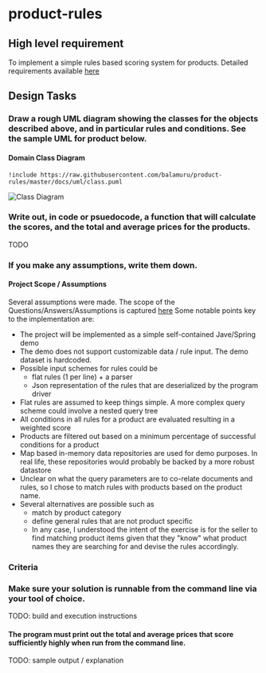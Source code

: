 # product-rules

## High level requirement
To implement a simple rules based scoring system for products. Detailed requirements available [here](docs/requirements.docx)

## Design Tasks
### Draw a rough UML diagram showing the classes for the objects described above, and in particular rules and conditions. See the sample UML for product below.
#### Domain Class Diagram
```plantuml
!include https://raw.githubusercontent.com/balamuru/product-rules/master/docs/uml/class.puml
```

![Class Diagram](http://www.plantuml.com/plantuml/proxy?src=https://raw.githubusercontent.com/balamuru/product-rules/master/docs/uml/class.puml)


### Write out, in code or psuedocode, a function that will calculate the scores, and the total and average prices for the products.
TODO

### If you make any assumptions, write them down.
#### Project Scope / Assumptions
Several assumptions were made. The scope of the Questions/Answers/Assumptions is captured [here](docs/questions-and-assumptions.md)
Some notable points key to the implementation are:
* The project will be implemented as a simple self-contained Jave/Spring demo
* The demo does not support customizable data / rule input. The demo dataset is hardcoded.
* Possible input schemes for rules could be
  * flat rules (1 per line) + a parser
  * Json representation of the rules that are deserialized by the program driver
* Flat rules are assumed to keep things simple. A more complex query scheme could involve a nested query tree
* All conditions in all rules for a product are evaluated resulting in a weighted score
* Products are filtered out based on a minimum percentage of successful conditions for a product
* Map based in-memory data repositories are used for demo purposes. In real life, these repositories would probably be backed by a more robust datastore
* Unclear on what the query parameters are to co-relate documents and rules, so I chose to match rules with products based on the product name.
* Several alternatives are possible such as
  * match by product category
  * define general rules that are not product specific
  * In any case, I understood the intent of the exercise is for the seller to find matching product items given that they "know" what product names they are searching for and devise the rules accordingly.


### Criteria
### Make sure your solution is runnable from the command line via your tool of choice.
TODO: build and execution instructions
#### The program must print out the total and average prices that score sufficiently highly when run from the command line.
TODO: sample output / explanation